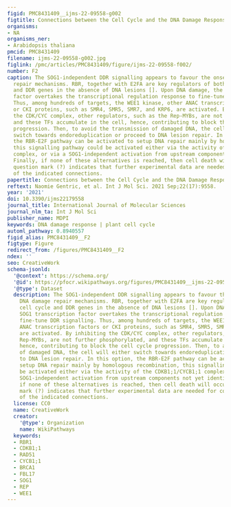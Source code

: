 ```yaml
---
figid: PMC8431409__ijms-22-09558-g002
figtitle: Connections between the Cell Cycle and the DNA Damage Response in Plants
organisms:
- NA
organisms_ner:
- Arabidopsis thaliana
pmcid: PMC8431409
filename: ijms-22-09558-g002.jpg
figlink: /pmc/articles/PMC8431409/figure/ijms-22-09558-f002/
number: F2
caption: The SOG1-independent DDR signalling appears to favour the onset of DNA damage
  repair mechanisms. RBR, together with E2FA are key regulators of both cell cycle
  and DDR genes in the absence of DNA lesions []. Upon DNA damage, the SOG1 transcription
  factor overtakes the transcriptional regulation response to fine-tune DDR signalling.
  Thus, among hundreds of targets, the WEE1 kinase, other ANAC transcription factors
  or CKI proteins, such as SMR4, SMR5, SMR7, and KRP6, are activated. By inhibiting
  the CDK/CYC complex, other regulators, such as the Rep-MYBs, are not further phosphorylated,
  and these TFs accumulate in the cell, hence, contributing to block the cell cycle
  progression. Then, to avoid the transmission of damaged DNA, the cell will either
  switch towards endoreduplication or proceed to DNA lesion repair. In this option,
  the RBR-E2F pathway can be activated to setup DNA repair mainly by homologous recombination,
  this signalling pathway could be activated either via the activity of the CDKB1;1/CYCB1;1
  complex, or via a SOG1-independent activation from upstream components not yet identified.
  Finally, if none of these alternatives is reached, then cell death will occur. A
  question mark (?) indicates that further experimental data are needed for confirmation
  of the indicated connections.
papertitle: Connections between the Cell Cycle and the DNA Damage Response in Plants.
reftext: Naomie Gentric, et al. Int J Mol Sci. 2021 Sep;22(17):9558.
year: '2021'
doi: 10.3390/ijms22179558
journal_title: International Journal of Molecular Sciences
journal_nlm_ta: Int J Mol Sci
publisher_name: MDPI
keywords: DNA damage response | plant cell cycle
automl_pathway: 0.8940557
figid_alias: PMC8431409__F2
figtype: Figure
redirect_from: /figures/PMC8431409__F2
ndex: ''
seo: CreativeWork
schema-jsonld:
  '@context': https://schema.org/
  '@id': https://pfocr.wikipathways.org/figures/PMC8431409__ijms-22-09558-g002.html
  '@type': Dataset
  description: The SOG1-independent DDR signalling appears to favour the onset of
    DNA damage repair mechanisms. RBR, together with E2FA are key regulators of both
    cell cycle and DDR genes in the absence of DNA lesions []. Upon DNA damage, the
    SOG1 transcription factor overtakes the transcriptional regulation response to
    fine-tune DDR signalling. Thus, among hundreds of targets, the WEE1 kinase, other
    ANAC transcription factors or CKI proteins, such as SMR4, SMR5, SMR7, and KRP6,
    are activated. By inhibiting the CDK/CYC complex, other regulators, such as the
    Rep-MYBs, are not further phosphorylated, and these TFs accumulate in the cell,
    hence, contributing to block the cell cycle progression. Then, to avoid the transmission
    of damaged DNA, the cell will either switch towards endoreduplication or proceed
    to DNA lesion repair. In this option, the RBR-E2F pathway can be activated to
    setup DNA repair mainly by homologous recombination, this signalling pathway could
    be activated either via the activity of the CDKB1;1/CYCB1;1 complex, or via a
    SOG1-independent activation from upstream components not yet identified. Finally,
    if none of these alternatives is reached, then cell death will occur. A question
    mark (?) indicates that further experimental data are needed for confirmation
    of the indicated connections.
  license: CC0
  name: CreativeWork
  creator:
    '@type': Organization
    name: WikiPathways
  keywords:
  - RBR1
  - CDKB1;1
  - RAD51
  - CYCB1;1
  - BRCA1
  - FBL17
  - SOG1
  - REP
  - WEE1
---
```

